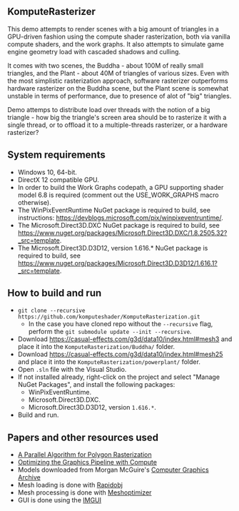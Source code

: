 ## KomputeRasterizer
This demo attempts to render scenes with a big amount of triangles in a GPU-driven fashion using the compute shader rasterization, both via vanilla compute shaders, and the work graphs. It also attempts to simulate game engine geometry load with cascaded shadows and culling.

It comes with two scenes, the Buddha - about 100M of really small triangles, and the Plant - about 40M of triangles of various sizes. Even with the most simplistic rasterization approach, software rasterizer outperforms hardware rasterizer on the Buddha scene, but the Plant scene is somewhat unstable in terms of performance, due to presence of alot of "big" triangles.

Demo attemps to distribute load over threads  with the notion of a big triangle - how big the triangle's screen area should be to rasterize it with a single thread, or to offload it to a multiple-threads rasterizer, or a hardware rasterizer?

## System requirements
* Windows 10, 64-bit.
* DirectX 12 compatible GPU.
* In order to build the Work Graphs codepath, a GPU supporting shader model 6.8 is required (comment out the USE_WORK_GRAPHS macro otherwise).
* The WinPixEventRuntime NuGet package is required to build, see instructions: https://devblogs.microsoft.com/pix/winpixeventruntime/.
* The Microsoft.Direct3D.DXC NuGet package is required to build, see https://www.nuget.org/packages/Microsoft.Direct3D.DXC/1.8.2505.32?_src=template.
* The Microsoft.Direct3D.D3D12, version 1.616.* NuGet package is required to build, see https://www.nuget.org/packages/Microsoft.Direct3D.D3D12/1.616.1?_src=template.

## How to build and run
* `git clone --recursive https://github.com/komputeshader/KomputeRasterization.git`
  * In the case you have cloned repo without the `--recursive` flag, perform the `git submodule update --init --recursive`.
* Download https://casual-effects.com/g3d/data10/index.html#mesh3 and place it into the `KomputeRasterization/Buddha/` folder.
* Download https://casual-effects.com/g3d/data10/index.html#mesh25 and place it into the `KomputeRasterization/powerplant/` folder.
* Open `.sln` file with the Visual Studio.
* If not installed already, right-click on the project and select "Manage NuGet Packages", and install the following packages:
  * WinPixEventRuntime.
  * Microsoft.Direct3D.DXC.
  * Microsoft.Direct3D.D3D12, version `1.616.*`.
* Build and run.

## Papers and other resources used
* [A Parallel Algorithm for Polygon Rasterization](https://www.cs.drexel.edu/~david/Classes/Papers/comp175-06-pineda.pdf)
* [Optimizing the Graphics Pipeline with Compute](https://frostbite-wp-prd.s3.amazonaws.com/wp-content/uploads/2016/03/29204330/GDC_2016_Compute.pdf)
* Models downloaded from Morgan McGuire's [Computer Graphics Archive](https://casual-effects.com/data)
* Mesh loading is done with [Rapidobj](https://github.com/guybrush77/rapidobj)
* Mesh processing is done with [Meshoptimizer](https://github.com/zeux/meshoptimizer)
* GUI is done using the [IMGUI](https://github.com/ocornut/imgui)
